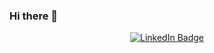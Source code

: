 ### Hi there 👋

<!--
**ciarakg/ciarakg** is a ✨ _special_ ✨ repository because its `README.md` (this file) appears on your GitHub profile.

Here are some ideas to get you started:

- 🔭 I’m currently working on ...
- 🌱 I’m currently learning ...
- 👯 I’m looking to collaborate on ...
- 🤔 I’m looking for help with ...
- 💬 Ask me about ...
- 📫 How to reach me: ...
- 😄 Pronouns: ...
- ⚡ Fun fact: ...
-->

<div id="badges" align="center">
 <a href="https://www.linkedin.com/in/ciara-k-goddard/">
  <img src="https://img.shields.io/badge/LinkedIn-blue?logo=linkedin&logoColor=white&style=for-the-badge" alt="LinkedIn Badge"/>
 </a>
</div>
